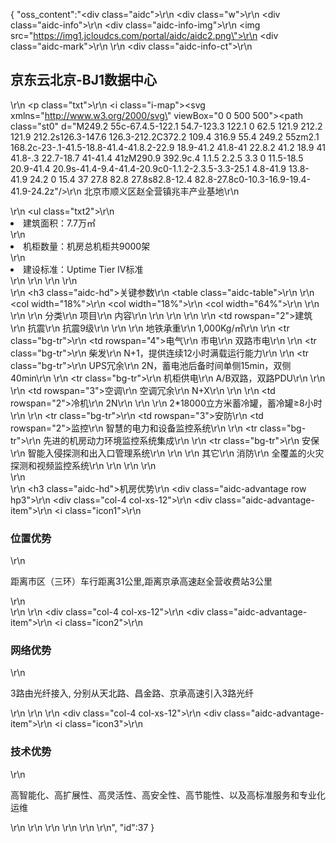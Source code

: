 {
	"oss_content":"<div class=\"aidc\">\r\n  <div class=\"w\">\r\n    <div class=\"aidc-info\">\r\n      <div class=\"aidc-info-img\">\r\n        <img src=\"https://img1.jcloudcs.com/portal/aidc/aidc2.png\">\r\n        <div class=\"aidc-mark\"></div>\r\n      </div>\r\n      <div class=\"aidc-info-ct\">\r\n        <h2>京东云北京-BJ1数据中心</h2>\r\n        <p class=\"txt\">\r\n          <i class=\"i-map\"><svg xmlns=\"http://www.w3.org/2000/svg\" viewBox=\"0 0 500 500\"><style>.st0{fill:#3171ff}</style><path class=\"st0\" d=\"M249.2 55c-67.4.5-122.1 54.7-123.3 122.1 0 62.5 121.9 212.2 121.9 212.2s126.3-147.6 126.3-212.2C372.2 109.4 316.9 55.4 249.2 55zm2.1 168.2c-23-.1-41.5-18.8-41.4-41.8.2-22.9 18.9-41.2 41.8-41 22.8.2 41.2 18.9 41 41.8-.3 22.7-18.7 41-41.4 41zM290.9 392.9c.4 1.1.5 2.2.5 3.3 0 11.5-18.5 20.9-41.4 20.9s-41.4-9.4-41.4-20.9c0-1.1.2-2.3.5-3.3-25.1 4.8-41.9 13.8-41.9 24.2 0 15.4 37 27.8 82.8 27.8s82.8-12.4 82.8-27.8c0-10.3-16.9-19.4-41.9-24.2z\"/></svg></i>\r\n          <span>北京市顺义区赵全营镇兆丰产业基地</span>\r\n        </p>\r\n        <ul class=\"txt2\">\r\n          <li>建筑面积：7.7万㎡</li>\r\n          <li>机柜数量：机房总机柜共9000架</li>\r\n          <li>建设标准：Uptime Tier Ⅳ标准</li>\r\n        </ul>\r\n      </div>\r\n    </div>\r\n    <div>\r\n      <h3 class=\"aidc-hd\">关键参数</h3>\r\n      <table class=\"aidc-table\">\r\n        <colgroup>\r\n          <col width=\"18%\">\r\n          <col width=\"18%\">\r\n          <col width=\"64%\">\r\n        </colgroup>\r\n        <thead>\r\n        <tr>\r\n          <th>分类</th>\r\n          <th>项目</th>\r\n          <th>内容</th>\r\n        </tr>\r\n        </thead>\r\n        <tbody>\r\n        <tr>\r\n          <td rowspan=\"2\">建筑</td>\r\n          <td>抗震</td>\r\n          <td>抗震9级</td>\r\n        </tr>\r\n        <tr>\r\n          <td>地铁承重</td>\r\n          <td>1,000Kg/㎡</td>\r\n        </tr>\r\n        <tr class=\"bg-tr\">\r\n          <td rowspan=\"4\">电气</td>\r\n          <td>市电</td>\r\n          <td>双路市电</td>\r\n        </tr>\r\n        <tr class=\"bg-tr\">\r\n          <td>柴发</td>\r\n          <td>N+1，提供连续12小时满载运行能力</td>\r\n        </tr>\r\n        <tr class=\"bg-tr\">\r\n          <td>UPS冗余</td>\r\n          <td>2N，蓄电池后备时间单侧15min，双侧40min</td>\r\n        </tr>\r\n        <tr class=\"bg-tr\">\r\n          <td>机柜供电</td>\r\n          <td>A/B双路，双路PDU</td>\r\n        </tr>\r\n        <tr>\r\n          <td rowspan=\"3\">空调</td>\r\n          <td>空调冗余</td>\r\n          <td>N+X</td>\r\n        </tr>\r\n        <tr>\r\n          <td rowspan=\"2\">冷机</td>\r\n          <td>2N</td>\r\n        </tr>\r\n        <tr>\r\n          <td>2*18000立方米蓄冷罐，蓄冷罐≥8小时</td>\r\n        </tr>\r\n        <tr class=\"bg-tr\">\r\n          <td rowspan=\"3\">安防</td>\r\n          <td rowspan=\"2\">监控</td>\r\n          <td>智慧的电力和设备监控系统</td>\r\n        </tr>\r\n        <tr class=\"bg-tr\">\r\n          <td>先进的机房动力环境监控系统集成</td>\r\n        </tr>\r\n        <tr class=\"bg-tr\">\r\n          <td>安保</td>\r\n          <td>智能入侵探测和出入口管理系统</td>\r\n        </tr>\r\n        <tr>\r\n          <td>其它</td>\r\n          <td>消防</td>\r\n          <td>全覆盖的火灾探测和视频监控系统</td>\r\n        </tr>\r\n        </tbody>\r\n      </table>\r\n    </div>\r\n    <div>\r\n      <h3 class=\"aidc-hd\">机房优势</h3>\r\n      <div class=\"aidc-advantage row hp3\">\r\n        <div class=\"col-4 col-xs-12\">\r\n          <div class=\"aidc-advantage-item\">\r\n            <i class=\"icon1\"></i>\r\n            <h3>位置优势</h3>\r\n            <p>距离市区（三环）车行距离31公里,距离京承高速赵全营收费站3公里</p>\r\n          </div>\r\n        </div>\r\n        <div class=\"col-4 col-xs-12\">\r\n          <div class=\"aidc-advantage-item\">\r\n            <i class=\"icon2\"></i>\r\n            <h3>网络优势</h3>\r\n            <p>3路由光纤接入, 分别从天北路、昌金路、京承高速引入3路光纤</p>\r\n          </div>\r\n        </div>\r\n        <div class=\"col-4 col-xs-12\">\r\n          <div class=\"aidc-advantage-item\">\r\n            <i class=\"icon3\"></i>\r\n            <h3>技术优势</h3>\r\n            <p>高智能化、高扩展性、高灵活性、高安全性、高节能性、以及高标准服务和专业化运维</p>\r\n          </div>\r\n        </div>\r\n      </div>\r\n    </div>\r\n  </div>\r\n</div>",
	"id":37
}